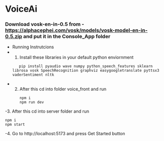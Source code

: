 # VoiceAi
### Download vosk-en-in-0.5 from - https://alphacephei.com/vosk/models/vosk-model-en-in-0.5.zip and put it in the Console_App folder
- Running Instrutcions
- 1. Install these libraries in your default python enviornment
  ```
     pip install pyaudio wave numpy python_speech_features sklearn librosa vosk SpeechRecognition graphviz easygoogletranslate pyttsx3 vaderSentiment nltk
     ```
- 2. After this cd into folder voice_front and run
     ```
     npm i
     npm run dev
     ```
-3. After this cd into server folder and run
  ```
  npm i
  npm start
```
-4. Go to http://localhost:5173 and press Get Started button
    
